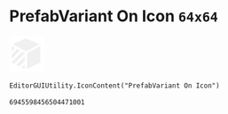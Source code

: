 # PrefabVariant On Icon `64x64`
<img src="/img/PrefabVariant%20On%20Icon.png" width=64 height=64>

``` CSharp
EditorGUIUtility.IconContent("PrefabVariant On Icon")
```
```
6945598456504471001
```
